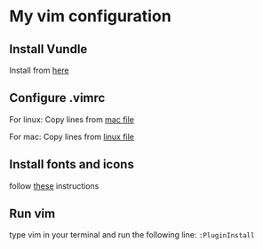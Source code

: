 # My vim configuration

## Install Vundle
Install from [here](https://github.com/VundleVim/Vundle.vim)

## Configure .vimrc
For linux:
  Copy lines from [mac file](./linux-vimrc/.vimrc)

For mac:
  Copy lines from [linux file](./mac-vimrc/.vimrc)

## Install fonts and icons
follow [these](./install-fonts.md) instructions

## Run vim
type vim in your terminal and run the following line: `:PluginInstall`

